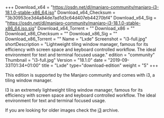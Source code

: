 +++
Download_x64 = "https://osdn.net/dl/manjaro-community/manjaro-i3-18.1.0-stable-x86_64.iso"
Download_x64_Checksum = "3b30953ce3d4a84de7ad1d3c64d407eb44270bf4"
Download_x64_Sig = "https://osdn.net/dl/manjaro-community/manjaro-i3-18.1.0-stable-x86_64.iso.sig"
Download_x64_Torrent = ""
Download_x86 = ""
Download_x86_Checksum = ""
Download_x86_Sig = ""
Download_x86_Torrent = ""
Name = "Lxde"
Screenshot = "i3-full.jpg"
shortDescription = "Lightweight tiling window manager, famous for its efficiency with screen space and keyboard controlled workflow. The ideal environment for text and terminal focused usage."
edition = "community"
Thumbnail = "i3-full.jpg"
Version = "18.1.0"
date = "2019-09-33T01:34+01:00"
title = "Lxde"
type="download-edition"
weight = "5"
+++

This edition is supported by the Manjaro community and comes with i3, a tiling window manager.

I3 is an extremely lightweight tiling window manager, famous for its efficiency with screen space and keyboard controlled workflow. The ideal environment for text and terminal focused usage.

If you are looking for older images check the [i3](https://osdn.net/projects/manjaro-community/storage/z_release_archive/i3) archive.

